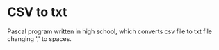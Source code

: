 # CSV to txt
Pascal program written in high school, which converts csv file to txt file changing ',' to spaces.
